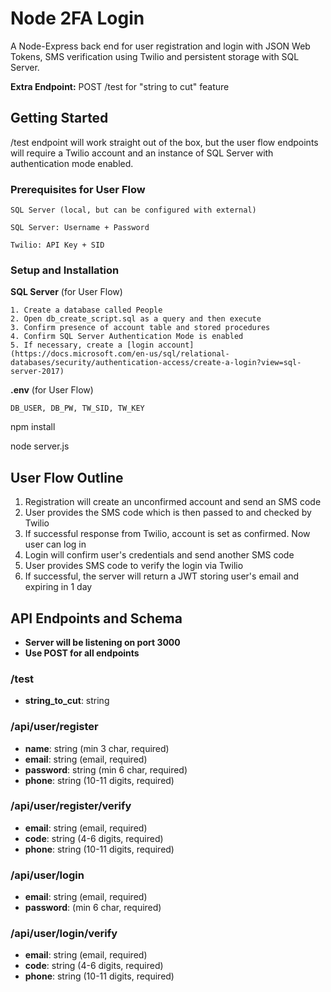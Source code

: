   # Node 2FA Login
A Node-Express back end for user registration and login with JSON Web Tokens, SMS verification using Twilio and persistent storage with SQL Server.

**Extra Endpoint:** POST /test for "string to cut" feature

## Getting Started
/test endpoint will work straight out of the box, but the user flow endpoints will require a Twilio account and an instance of SQL Server with authentication mode enabled.

### Prerequisites for User Flow
````
SQL Server (local, but can be configured with external)

SQL Server: Username + Password

Twilio: API Key + SID
````

### Setup and Installation
**SQL Server** (for User Flow)
````
1. Create a database called People
2. Open db_create_script.sql as a query and then execute
3. Confirm presence of account table and stored procedures
4. Confirm SQL Server Authentication Mode is enabled
5. If necessary, create a [login account](https://docs.microsoft.com/en-us/sql/relational-databases/security/authentication-access/create-a-login?view=sql-server-2017)
````

**.env** (for User Flow)
````
DB_USER, DB_PW, TW_SID, TW_KEY
````
npm install

node server.js

## User Flow Outline

 1. Registration will create an unconfirmed account and send an SMS code
 2. User provides the SMS code which is then passed to and checked by Twilio
 3. If successful response from Twilio, account is set as confirmed. Now user can log in
 4. Login will confirm user's credentials and send another SMS code
 5. User provides SMS code to verify the login via Twilio
 6. If successful, the server will return a JWT storing user's email and expiring in 1 day

## API Endpoints and Schema
- **Server will be listening on port 3000**
- **Use POST for all endpoints**

### /test
- **string_to_cut**: string

### /api/user/register
- **name**: string (min 3 char, required)
- **email**: string (email, required)
- **password**: string (min 6 char, required)
- **phone**: string (10-11 digits, required)

### /api/user/register/verify
- **email**: string (email, required)
- **code**: string (4-6 digits, required)
- **phone**: string (10-11 digits, required)

### /api/user/login
- **email**: string (email, required)
- **password**: (min 6 char, required)

### /api/user/login/verify
- **email**: string (email, required)
- **code**: string (4-6 digits, required)
- **phone**: string (10-11 digits, required)